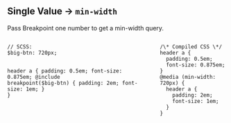 ## Single Value &rarr; <code>min-width</code>

Pass Breakpoint one number to get a min-width query.

<div class="columns">
  <div><pre><code class="language-scss">// SCSS:
$big-btn: 720px;

header a {
  padding: 0.5em;
  font-size: 0.875em;
  @include breakpoint($big-btn) {
    padding: 2em;
    font-size: 1em;
  }
}</code></pre></div>
  <div><pre><code class="language-css">/\* Compiled CSS \*/
header a {
  padding: 0.5em;
  font-size: 0.875em;
}
@media (min-width: 720px) {
  header a {
    padding: 2em;
    font-size: 1em;
  }
}
</code></pre></div>
</div>
